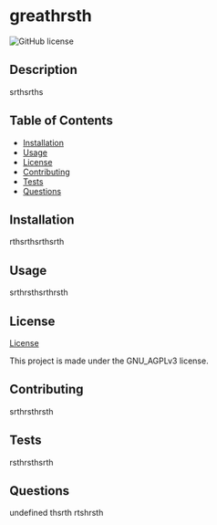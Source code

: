 # greathrsth

![GitHub license](https://img.shields.io/badge/license-GNU_AGPLv3-blue.svg)

## Description
srthsrths

## Table of Contents
- [Installation](#installation)
- [Usage](#usage)
- [License](#license)
- [Contributing](#contributing)
- [Tests](#tests)
- [Questions](#questions)

## Installation
rthsrthsrthsrth

## Usage
srthrsthsrthrsth

## License
[License](#https://opensource.org/licenses/GNU_AGPLv3)

This project is made under the GNU_AGPLv3 license.

## Contributing
srthrsthrsth

## Tests
rsthrsthsrth

## Questions
undefined
thsrth
rtshrsth

